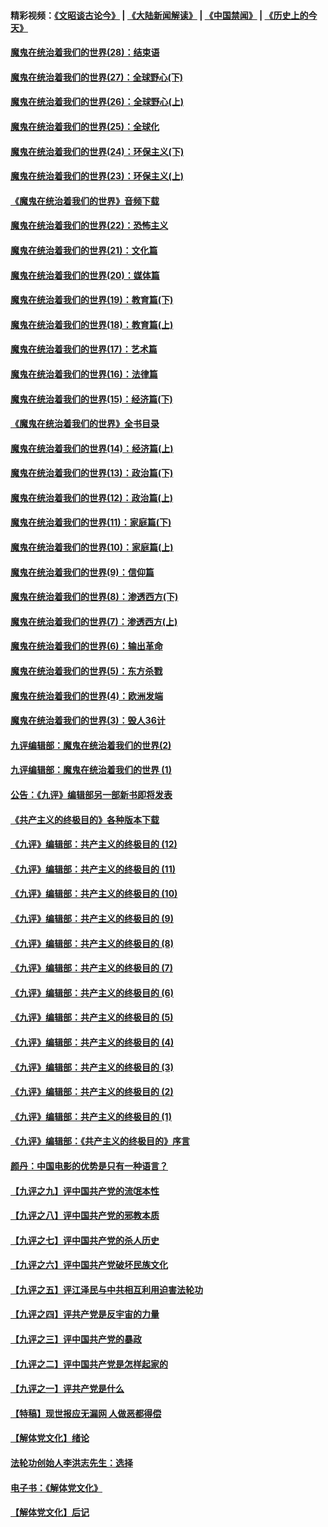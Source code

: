 #### 精彩视频：[《文昭谈古论今》](https://github.com/gfw-breaker/wenzhao/blob/master/README.md?t=01031231) | [《大陆新闻解读》](https://github.com/gfw-breaker/ntdtv-comedy/blob/master/README.md?t=01031231) | [《中国禁闻》](https://github.com/gfw-breaker/ntdtv-news/blob/master/README.md?t=01031231) | [《历史上的今天》](https://github.com/gfw-breaker/today-in-history/blob/master/README.md?t=01031231) 

#### [魔鬼在统治着我们的世界(28)：结束语](../pages/nsc422/n10936246.md?t=01031231) 

#### [魔鬼在统治着我们的世界(27)：全球野心(下)](../pages/nsc422/n10928319.md?t=01031231) 

#### [魔鬼在统治着我们的世界(26)：全球野心(上)](../pages/nsc422/n10900318.md?t=01031231) 

#### [魔鬼在统治着我们的世界(25)：全球化](../pages/nsc422/n10788205.md?t=01031231) 

#### [魔鬼在统治着我们的世界(24)：环保主义(下)](../pages/nsc422/n10695307.md?t=01031231) 

#### [魔鬼在统治着我们的世界(23)：环保主义(上)](../pages/nsc422/n10688613.md?t=01031231) 

#### [《魔鬼在统治着我们的世界》音频下载](../pages/nsc422/n10635553.md?t=01031231) 

#### [魔鬼在统治着我们的世界(22)：恐怖主义](../pages/nsc422/n10614727.md?t=01031231) 

#### [魔鬼在统治着我们的世界(21)：文化篇](../pages/nsc422/n10597706.md?t=01031231) 

#### [魔鬼在统治着我们的世界(20)：媒体篇](../pages/nsc422/n10586579.md?t=01031231) 

#### [魔鬼在统治着我们的世界(19)：教育篇(下)](../pages/nsc422/n10564808.md?t=01031231) 

#### [魔鬼在统治着我们的世界(18)：教育篇(上)](../pages/nsc422/n10526970.md?t=01031231) 

#### [魔鬼在统治着我们的世界(17)：艺术篇](../pages/nsc422/n10499093.md?t=01031231) 

#### [魔鬼在统治着我们的世界(16)：法律篇](../pages/nsc422/n10485969.md?t=01031231) 

#### [魔鬼在统治着我们的世界(15)：经济篇(下)](../pages/nsc422/n10469975.md?t=01031231) 

#### [《魔鬼在统治着我们的世界》全书目录](../pages/nsc422/n10464261.md?t=01031231) 

#### [魔鬼在统治着我们的世界(14)：经济篇(上)](../pages/nsc422/n10457370.md?t=01031231) 

#### [魔鬼在统治着我们的世界(13)：政治篇(下)](../pages/nsc422/n10448270.md?t=01031231) 

#### [魔鬼在统治着我们的世界(12)：政治篇(上)](../pages/nsc422/n10444576.md?t=01031231) 

#### [魔鬼在统治着我们的世界(11)：家庭篇(下)](../pages/nsc422/n10440961.md?t=01031231) 

#### [魔鬼在统治着我们的世界(10)：家庭篇(上)](../pages/nsc422/n10435448.md?t=01031231) 

#### [魔鬼在统治着我们的世界(9)：信仰篇](../pages/nsc422/n10432159.md?t=01031231) 

#### [魔鬼在统治着我们的世界(8)：渗透西方(下)](../pages/nsc422/n10429603.md?t=01031231) 

#### [魔鬼在统治着我们的世界(7)：渗透西方(上)](../pages/nsc422/n10426013.md?t=01031231) 

#### [魔鬼在统治着我们的世界(6)：输出革命](../pages/nsc422/n10421536.md?t=01031231) 

#### [魔鬼在统治着我们的世界(5)：东方杀戮](../pages/nsc422/n10417707.md?t=01031231) 

#### [魔鬼在统治着我们的世界(4)：欧洲发端](../pages/nsc422/n10414890.md?t=01031231) 

#### [魔鬼在统治着我们的世界(3)：毁人36计](../pages/nsc422/n10411583.md?t=01031231) 

#### [九评编辑部：魔鬼在统治着我们的世界(2)](../pages/nsc422/n10410036.md?t=01031231) 

#### [九评编辑部：魔鬼在统治着我们的世界 (1)](../pages/nsc422/n10406825.md?t=01031231) 

#### [公告：《九评》编辑部另一部新书即将发表](../pages/nsc422/n10405104.md?t=01031231) 

#### [《共产主义的终极目的》各种版本下载](../pages/nsc422/n10022138.md?t=01031231) 

#### [《九评》编辑部：共产主义的终极目的 (12)](../pages/nsc422/n9933272.md?t=01031231) 

#### [《九评》编辑部：共产主义的终极目的 (11)](../pages/nsc422/n9924973.md?t=01031231) 

#### [《九评》编辑部：共产主义的终极目的 (10)](../pages/nsc422/n9920883.md?t=01031231) 

#### [《九评》编辑部：共产主义的终极目的 (9)](../pages/nsc422/n9916363.md?t=01031231) 

#### [《九评》编辑部：共产主义的终极目的 (8)](../pages/nsc422/n9912488.md?t=01031231) 

#### [《九评》编辑部：共产主义的终极目的 (7)](../pages/nsc422/n9901176.md?t=01031231) 

#### [《九评》编辑部：共产主义的终极目的 (6)](../pages/nsc422/n9899359.md?t=01031231) 

#### [《九评》编辑部：共产主义的终极目的 (5)](../pages/nsc422/n9893174.md?t=01031231) 

#### [《九评》编辑部：共产主义的终极目的 (4)](../pages/nsc422/n9891246.md?t=01031231) 

#### [《九评》编辑部：共产主义的终极目的 (3)](../pages/nsc422/n9879879.md?t=01031231) 

#### [《九评》编辑部：共产主义的终极目的 (2)](../pages/nsc422/n9876205.md?t=01031231) 

#### [《九评》编辑部：共产主义的终极目的 (1)](../pages/nsc422/n9865857.md?t=01031231) 

#### [《九评》编辑部：《共产主义的终极目的》序言](../pages/nsc422/n9862666.md?t=01031231) 

#### [颜丹：中国电影的优势是只有一种语言？](../pages/nsc422/n9583062.md?t=01031231) 

#### [【九评之九】评中国共产党的流氓本性](../pages/nsc422/n737542.md?t=01031231) 

#### [【九评之八】评中国共产党的邪教本质](../pages/nsc422/n735942.md?t=01031231) 

#### [【九评之七】评中国共产党的杀人历史](../pages/nsc422/n733806.md?t=01031231) 

#### [【九评之六】评中国共产党破坏民族文化](../pages/nsc422/n731667.md?t=01031231) 

#### [【九评之五】评江泽民与中共相互利用迫害法轮功](../pages/nsc422/n730058.md?t=01031231) 

#### [【九评之四】评共产党是反宇宙的力量](../pages/nsc422/n727814.md?t=01031231) 

#### [【九评之三】评中国共产党的暴政](../pages/nsc422/n725597.md?t=01031231) 

#### [【九评之二】评中国共产党是怎样起家的](../pages/nsc422/n723946.md?t=01031231) 

#### [【九评之一】评共产党是什么](../pages/nsc422/n722529.md?t=01031231) 

#### [【特稿】现世报应无漏网 人做恶都得偿](../pages/nsc422/n4215167.md?t=01031231) 

#### [【解体党文化】绪论](../pages/nsc422/n1449356.md?t=01031231) 

#### [法轮功创始人李洪志先生：选择](../pages/nsc422/n3580738.md?t=01031231) 

#### [电子书：《解体党文化》](../pages/nsc422/n1573484.md?t=01031231) 

#### [【解体党文化】后记](../pages/nsc422/n1531999.md?t=01031231) 

